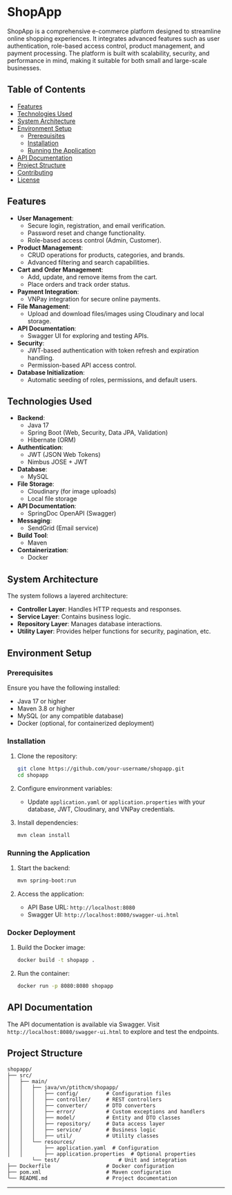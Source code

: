 # ShopApp

ShopApp is a comprehensive e-commerce platform designed to streamline online shopping experiences. It integrates advanced features such as user authentication, role-based access control, product management, and payment processing. The platform is built with scalability, security, and performance in mind, making it suitable for both small and large-scale businesses.

## Table of Contents

- [Features](#features)
- [Technologies Used](#technologies-used)
- [System Architecture](#system-architecture)
- [Environment Setup](#environment-setup)
  - [Prerequisites](#prerequisites)
  - [Installation](#installation)
  - [Running the Application](#running-the-application)
- [API Documentation](#api-documentation)
- [Project Structure](#project-structure)
- [Contributing](#contributing)
- [License](#license)

## Features

- **User Management**:
  - Secure login, registration, and email verification.
  - Password reset and change functionality.
  - Role-based access control (Admin, Customer).
- **Product Management**:
  - CRUD operations for products, categories, and brands.
  - Advanced filtering and search capabilities.
- **Cart and Order Management**:
  - Add, update, and remove items from the cart.
  - Place orders and track order status.
- **Payment Integration**:
  - VNPay integration for secure online payments.
- **File Management**:
  - Upload and download files/images using Cloudinary and local storage.
- **API Documentation**:
  - Swagger UI for exploring and testing APIs.
- **Security**:
  - JWT-based authentication with token refresh and expiration handling.
  - Permission-based API access control.
- **Database Initialization**:
  - Automatic seeding of roles, permissions, and default users.

## Technologies Used

- **Backend**:
  - Java 17
  - Spring Boot (Web, Security, Data JPA, Validation)
  - Hibernate (ORM)
- **Authentication**:
  - JWT (JSON Web Tokens)
  - Nimbus JOSE + JWT
- **Database**:
  - MySQL
- **File Storage**:
  - Cloudinary (for image uploads)
  - Local file storage
- **API Documentation**:
  - SpringDoc OpenAPI (Swagger)
- **Messaging**:
  - SendGrid (Email service)
- **Build Tool**:
  - Maven
- **Containerization**:
  - Docker

## System Architecture

The system follows a layered architecture:
- **Controller Layer**: Handles HTTP requests and responses.
- **Service Layer**: Contains business logic.
- **Repository Layer**: Manages database interactions.
- **Utility Layer**: Provides helper functions for security, pagination, etc.

## Environment Setup

### Prerequisites

Ensure you have the following installed:
- Java 17 or higher
- Maven 3.8 or higher
- MySQL (or any compatible database)
- Docker (optional, for containerized deployment)

### Installation

1. Clone the repository:
   ```bash
   git clone https://github.com/your-username/shopapp.git
   cd shopapp
   ```

2. Configure environment variables:
   - Update `application.yaml` or `application.properties` with your database, JWT, Cloudinary, and VNPay credentials.

3. Install dependencies:
   ```bash
   mvn clean install
   ```

### Running the Application

1. Start the backend:
   ```bash
   mvn spring-boot:run
   ```

2. Access the application:
   - API Base URL: `http://localhost:8080`
   - Swagger UI: `http://localhost:8080/swagger-ui.html`

### Docker Deployment

1. Build the Docker image:
   ```bash
   docker build -t shopapp .
   ```

2. Run the container:
   ```bash
   docker run -p 8080:8080 shopapp
   ```

## API Documentation

The API documentation is available via Swagger. Visit `http://localhost:8080/swagger-ui.html` to explore and test the endpoints.

## Project Structure

```
shopapp/
├── src/
│   ├── main/
│   │   ├── java/vn/ptithcm/shopapp/
│   │   │   ├── config/         # Configuration files
│   │   │   ├── controller/     # REST controllers
│   │   │   ├── converter/      # DTO converters
│   │   │   ├── error/          # Custom exceptions and handlers
│   │   │   ├── model/          # Entity and DTO classes
│   │   │   ├── repository/     # Data access layer
│   │   │   ├── service/        # Business logic
│   │   │   ├── util/           # Utility classes
│   │   └── resources/
│   │       ├── application.yaml  # Configuration
│   │       ├── application.properties  # Optional properties
        └── test/                   # Unit and integration 
├── Dockerfile                  # Docker configuration
├── pom.xml                     # Maven configuration
└── README.md                   # Project documentation
```


---
